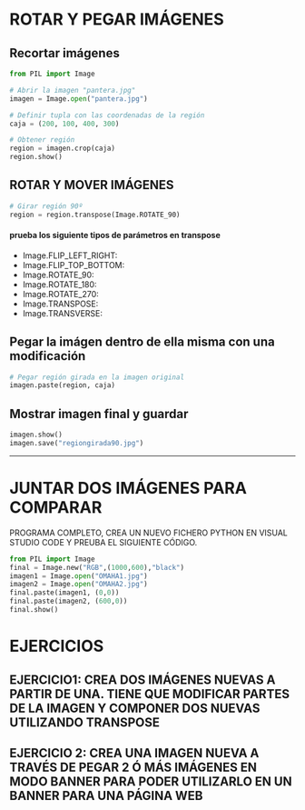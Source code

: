 # ROTAR Y PEGAR IMÁGENES 

## Recortar imágenes

```python
from PIL import Image

# Abrir la imagen "pantera.jpg"
imagen = Image.open("pantera.jpg")

# Definir tupla con las coordenadas de la región
caja = (200, 100, 400, 300)

# Obtener región 
region = imagen.crop(caja)
region.show()
```

## ROTAR Y MOVER IMÁGENES

```python
# Girar región 90º
region = region.transpose(Image.ROTATE_90)
```

#### prueba los siguiente tipos de parámetros en transpose

* Image.FLIP_LEFT_RIGHT: 
* Image.FLIP_TOP_BOTTOM: 
* Image.ROTATE_90: 
* Image.ROTATE_180:
* Image.ROTATE_270: 
* Image.TRANSPOSE: 
* Image.TRANSVERSE:

## Pegar la imágen dentro de ella misma con una modificación

```python
# Pegar región girada en la imagen original
imagen.paste(region, caja)
```

## Mostrar imagen final y guardar

```python
imagen.show()
imagen.save("regiongirada90.jpg")
```
---

# JUNTAR DOS IMÁGENES PARA COMPARAR

PROGRAMA COMPLETO, CREA UN NUEVO FICHERO PYTHON EN VISUAL STUDIO CODE Y PREUBA EL SIGUIENTE CÓDIGO.

```python
from PIL import Image
final = Image.new("RGB",(1000,600),"black")
imagen1 = Image.open("OMAHA1.jpg")
imagen2 = Image.open("OMAHA2.jpg")
final.paste(imagen1, (0,0))
final.paste(imagen2, (600,0))
final.show()
```

# EJERCICIOS

## EJERCICIO1: CREA DOS IMÁGENES NUEVAS A PARTIR DE UNA. TIENE QUE MODIFICAR PARTES DE LA IMAGEN Y COMPONER DOS NUEVAS UTILIZANDO TRANSPOSE

## EJERCICIO 2: CREA UNA IMAGEN NUEVA A TRAVÉS DE PEGAR 2 Ó MÁS IMÁGENES EN MODO BANNER PARA PODER UTILIZARLO EN UN BANNER PARA UNA PÁGINA WEB



#
